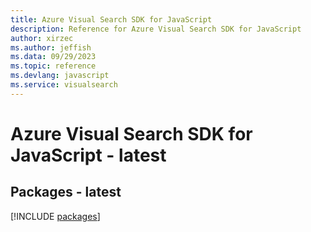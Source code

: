 ```yaml
---
title: Azure Visual Search SDK for JavaScript
description: Reference for Azure Visual Search SDK for JavaScript
author: xirzec
ms.author: jeffish
ms.data: 09/29/2023
ms.topic: reference
ms.devlang: javascript
ms.service: visualsearch
---
```

# Azure Visual Search SDK for JavaScript - latest
## Packages - latest
[!INCLUDE [packages](visual-search-index.md)]